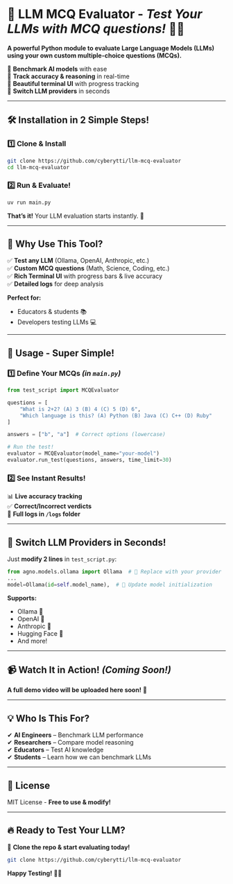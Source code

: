 # 🚀 **LLM MCQ Evaluator** - *Test Your LLMs with MCQ questions!* 🧠💡  

**A powerful Python module to evaluate Large Language Models (LLMs) using your own custom multiple-choice questions (MCQs).**  

🔹 **Benchmark AI models** with ease  
🔹 **Track accuracy & reasoning** in real-time  
🔹 **Beautiful terminal UI** with progress tracking  
🔹 **Switch LLM providers** in seconds  

---

## 🛠 **Installation in 2 Simple Steps!**  

### **1️⃣ Clone & Install**  
```bash
git clone https://github.com/cyberytti/llm-mcq-evaluator
cd llm-mcq-evaluator  
```  

### **2️⃣ Run & Evaluate!**  
```bash
uv run main.py  
```  

**That’s it!** Your LLM evaluation starts instantly. 🎉  

---

## 🎯 **Why Use This Tool?**  

✅ **Test any LLM** (Ollama, OpenAI, Anthropic, etc.)  
✅ **Custom MCQ questions** (Math, Science, Coding, etc.)  
✅ **Rich Terminal UI** with progress bars & live accuracy  
✅ **Detailed logs** for deep analysis  

**Perfect for:**  
- Educators & students 📚  
- Developers testing LLMs 💻  

---

## 🚀 **Usage - Super Simple!**  

### **1️⃣ Define Your MCQs** *(in `main.py`)*  
```python
from test_script import MCQEvaluator  

questions = [  
    "What is 2+2? (A) 3 (B) 4 (C) 5 (D) 6",  
    "Which language is this? (A) Python (B) Java (C) C++ (D) Ruby"  
]  

answers = ["b", "a"]  # Correct options (lowercase)  

# Run the test!  
evaluator = MCQEvaluator(model_name="your-model")  
evaluator.run_test(questions, answers, time_limit=30)  
```  

### **2️⃣ See Instant Results!**  
📊 **Live accuracy tracking**  
✅ **Correct/Incorrect verdicts**  
📝 **Full logs in `/logs` folder**  

---

## 🔄 **Switch LLM Providers in Seconds!**  

Just **modify 2 lines** in `test_script.py`:  
```python
from agno.models.ollama import Ollama  # 🔄 Replace with your provider  
...  
model=Ollama(id=self.model_name),  # 🔄 Update model initialization  
```  

**Supports:**  
- Ollama 🦙  
- OpenAI 🤖  
- Anthropic 🧠  
- Hugging Face 🤗  
- And more!  

---

## 📹 **Watch It in Action!** *(Coming Soon!)*  

**A full demo video will be uploaded here soon!** 🎥  

---

## 💡 **Who Is This For?**  

✔ **AI Engineers** – Benchmark LLM performance  
✔ **Researchers** – Compare model reasoning  
✔ **Educators** – Test AI knowledge  
✔ **Students** – Learn how we can benchmark LLMs

---

## 📜 **License**  

MIT License - **Free to use & modify!**  

---

## 🔥 **Ready to Test Your LLM?**  

🚀 **Clone the repo & start evaluating today!**  

```bash
git clone https://github.com/cyberytti/llm-mcq-evaluator
```  

**Happy Testing!** 🎯🤖
